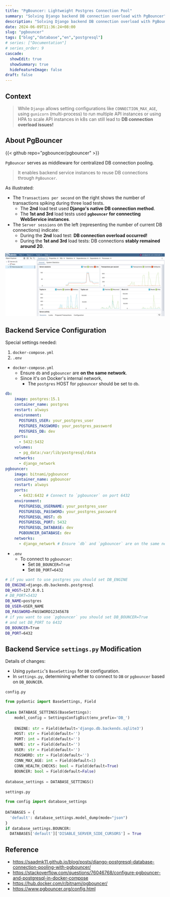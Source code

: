 ```yaml
---
title: "PgBouncer: Lightweight Postgres Connection Pool"
summary: "Solving Django backend DB connection overload with PgBouncer"
description: "Solving Django backend DB connection overload with PgBouncer"
date: 2024-06-09T11:36:24+08:00
slug: "pgbouncer"
tags: ["blog","database","en","postgresql"]
# series: ["Documentation"]
# series_order: 9
cascade:
  showEdit: true
  showSummary: true
  hideFeatureImage: false
draft: false
---
```


## Context

> While `Django` allows setting configurations like `CONNECTION_MAX_AGE`, using `gunicorn` (multi-process) to run multiple API instances or using HPA to scale API instances in k8s can still lead to **DB connection overload issues!**

## About PgBouncer

{{< github repo="pgbouncer/pgbouncer" >}}

`PgBouncer` serves as middleware for centralized DB connection pooling.
> It enables backend service instances to reuse DB connections through `PgBouncer`.

As illustrated:

- The `Transactions per second` on the right shows the number of transactions spiking during three load tests.
    - The **2nd** load test used **Django's native DB connection method**.
    - The **1st and 3rd** load tests used **`pgbouncer` for connecting WebService instances**.
- The `Server sessions` on the left (representing the number of current DB connections) indicate:
    - During the **2nd** load test: **DB connection overload occurred!**
    - During the **1st and 3rd** load tests: DB connections **stably remained around 20**.

![load-test.png](load-test.png)

## Backend Service Configuration

Special settings needed:

1. `docker-compose.yml`
2. `.env`

- `docker-compose.yml`
    - Ensure `db` and `pgbouncer` are **on the same network**.
    - Since it's on Docker's internal network,
        - The `postgres` HOST for `pgbouncer` should be set to `db`.

```yaml
db:
    image: postgres:15.1
    container_name: postgres
    restart: always
    environment:
      POSTGRES_USER: your_postgres_user
      POSTGRES_PASSWORD: your_postgres_password
      POSTGRES_DB: dev
    ports:
      - 5432:5432
    volumes:
      - pg_data:/var/lib/postgresql/data
    networks:
      - django_network
pgbouncer:
    image: bitnami/pgbouncer
    container_name: pgbouncer
    restart: always
    ports:
      - 6432:6432 # Connect to `pgbouncer` on port 6432
    environment:
      POSTGRESQL_USERNAME: your_postgres_user
      POSTGRESQL_PASSWORD: your_postgres_password
      POSTGRESQL_HOST: db
      POSTGRESQL_PORT: 5432
      POSTGRESQL_DATABASE: dev
      PGBOUNCER_DATABASE: dev
    networks:
      - django_network # Ensure `db` and `pgbouncer` are on the same network
```

- `.env`
    - To connect to `pgbouncer`:
        - Set `DB_BOUNCER=True`
        - Set `DB_PORT=6432`
```bash
# if you want to use postgres you should set DB_ENGINE
DB_ENGINE=django.db.backends.postgresql
DB_HOST=127.0.0.1
# DB_PORT=5432
DB_NAME=postgres
DB_USER=USER_NAME
DB_PASSWORD=PASSWORD12345678
# if you want to use `pgbouncer` you should set DB_BOUNCER=True
# and set DB_PORT to 6432
DB_BOUNCER=True
DB_PORT=6432
```

## Backend Service `settings.py` Modification

Details of changes:
- Using `pydantic`'s `BaseSettings` for `DB` configuration.
- In `settings.py`, determining whether to connect to `DB` or `pgbouncer` based on `DB_BOUNCER`.

`config.py`
```python
from pydantic import BaseSettings, Field

class DATABASE_SETTINGS(BaseSettings):
    model_config = SettingsConfigDict(env_prefix='DB_')

    ENGINE: str = Field(default='django.db.backends.sqlite3')
    HOST: str = Field(default='')
    PORT: int = Field(default='')
    NAME: str = Field(default='')
    USER: str = Field(default='')
    PASSWORD: str = Field(default='')
    CONN_MAX_AGE: int = Field(default=1)
    CONN_HEALTH_CHECKS: bool = Field(default=True)
    BOUNCER: bool = Field(default=False)

database_settings = DATABASE_SETTINGS()
```

`settings.py`
```python
from config import database_settings

DATABASES = {
  'default': database_settings.model_dump(mode="json")
}
if database_settings.BOUNCER:
  DATABASES['default']['DISABLE_SERVER_SIDE_CURSORS'] = True
```

## Reference
- https://saadmk11.github.io/blog/posts/django-postgresql-database-connection-pooling-with-pgbouncer/
- https://stackoverflow.com/questions/76046768/configure-pgbouncer-and-postgresql-in-docker-compose
- https://hub.docker.com/r/bitnami/pgbouncer/
- https://www.pgbouncer.org/config.html